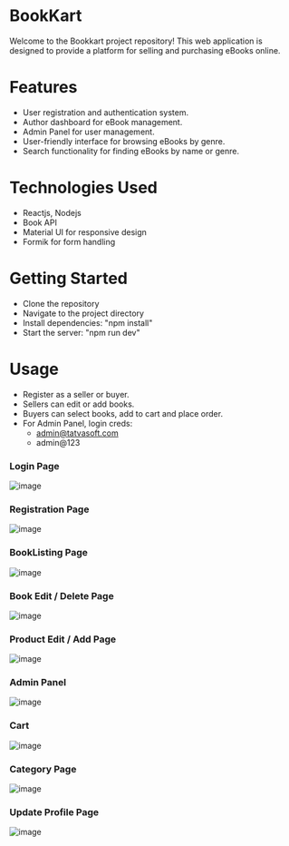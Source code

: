 # BookKart
Welcome to the Bookkart project repository! This web application is designed to provide a platform for selling and purchasing eBooks online.

# Features
 - User registration and authentication system.
 - Author dashboard for eBook management.
 - Admin Panel for user management.
 - User-friendly interface for browsing eBooks by genre.
 - Search functionality for finding eBooks by name or genre.

# Technologies Used
 - Reactjs, Nodejs
 - Book API
 - Material UI for responsive design
 - Formik for form handling

# Getting Started
 - Clone the repository
 - Navigate to the project directory
 - Install dependencies: "npm install"
 - Start the server: "npm run dev"

# Usage
 - Register as a seller or buyer.
 - Sellers can edit or add books.
 - Buyers can select books, add to cart and place order.
 - For Admin Panel, login creds:
     - admin@tatvasoft.com
     - admin@123



### Login Page

![image](https://github.com/ZeelParekh10/BookKart/assets/90596719/0d19a6a8-e66b-4245-9989-3d9c1714f42a)

### Registration Page

![image](https://github.com/ZeelParekh10/BookKart/assets/90596719/63886cae-39b7-4766-8b7f-9a003b4a3b5e)

### BookListing Page

![image](https://github.com/ZeelParekh10/BookKart/assets/90596719/38148946-19e4-49a8-b98f-8875c6cfee0c)

### Book Edit / Delete Page

![image](https://github.com/ZeelParekh10/BookKart/assets/90596719/b3c4af55-37c3-4b11-92f6-21df85e9309d)

### Product Edit / Add Page

![image](https://github.com/ZeelParekh10/BookKart/assets/90596719/0eea1165-ff9b-4c88-bab0-6d5670d12aba)

### Admin Panel

![image](https://github.com/ZeelParekh10/BookKart/assets/90596719/783743a2-859b-4134-bf20-88c43ffafe87)

### Cart 

![image](https://github.com/ZeelParekh10/BookKart/assets/90596719/9fefd4a1-2386-4289-af94-80593408ea65)

### Category Page

![image](https://github.com/ZeelParekh10/BookKart/assets/90596719/fa2eaa01-d27f-4493-8366-50028501ce32)

### Update Profile Page

![image](https://github.com/ZeelParekh10/BookKart/assets/90596719/3d4223a0-ba34-45b8-ba57-7ea04aa7865e)

